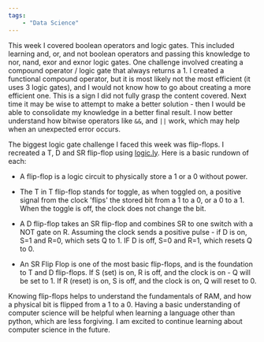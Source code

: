 ```yaml
---
tags: 
    - "Data Science"
---
```

This week I covered boolean operators and logic gates. This included learning and, or, and not boolean operators and passing this knowledge to nor, nand, exor and exnor logic gates. One challenge involved creating a compound operator / logic gate that always returns a 1. I created a functional compound operator, but it is most likely not the most efficient (it uses 3 logic gates), and I would not know how to go about creating a more efficient one. This is a sign I did not fully grasp the content covered. Next time it may be wise to attempt to make a better solution - then I would be able to consolidate my knowledge in a better final result. I now better understand how bitwise operators like `&&`, and `||` work, which may help when an unexpected error occurs.

The biggest logic gate challenge I faced this week was flip-flops. I recreated a T, D and SR flip-flop using [logic.ly](https://logic.ly). Here is a basic rundown of each:

* A flip-flop is a logic circuit to physically store a 1 or a 0 without power.

* The T in T flip-flop stands for toggle, as when toggled on, a positive signal from the clock 'flips' the stored bit from a 1 to a 0, or a 0 to a 1. When the toggle is off, the clock does not change the bit.

* A D flip-flop takes an SR flip-flop and combines SR to one switch with a NOT gate on R. Assuming the clock sends a positive pulse - if D is on, S=1 and R=0, which sets Q to 1. IF D is off, S=0 and R=1, which resets Q to 0.

* An SR Flip Flop is one of the most basic flip-flops, and is the foundation to T and D flip-flops. If S (set) is on, R is off, and the clock is on - Q will be set to 1. If R (reset) is on, S is off, and the clock is on, Q will reset to 0. 

Knowing flip-flops helps to understand the fundamentals of RAM, and how a physical bit is flipped from a 1 to a 0.  Having a basic understanding of computer science will be helpful when learning a language other than python, which are less forgiving. I am excited to continue learning about computer science in the future.